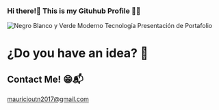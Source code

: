 ### Hi there!👋 This is my Gituhub Profile 👨‍💻 


![Negro Blanco y Verde Moderno Tecnología Presentación de Portafolio](https://user-images.githubusercontent.com/106267352/221080090-5d498a1b-74f5-410c-a18a-721e3f264236.gif)


# ¿Do you have an idea? 🤔
## Contact Me! 😁📬

mauricioutn2017@gmail.com
<!--
**MauricioSor/MauricioSor** is a ✨ _special_ ✨ repository because its `README.md` (this file) appears on your GitHub profile.

Here are some ideas to get you started:

- 🔭 I’m currently working on ...
- 🌱 I’m currently learning ...
- 👯 I’m looking to collaborate on ...
- 🤔 I’m looking for help with ...
- 💬 Ask me about ...
- 📫 How to reach me: ...
- 😄 Pronouns: ...
- ⚡ Fun fact: ...
-->
